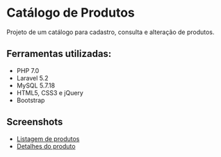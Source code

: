 # Catálogo de Produtos

Projeto de um catálogo para cadastro, consulta e alteração de produtos.

## Ferramentas utilizadas:
- PHP 7.0
- Laravel 5.2
- MySQL 5.7.18
- HTML5, CSS3 e jQuery
- Bootstrap

## Screenshots
* [Listagem de produtos](https://raw.githubusercontent.com/marcomvidal/BancoDeFotos/master/screenshot_listagem.png)
* [Detalhes do produto](https://raw.githubusercontent.com/marcomvidal/BancoDeFotos/master/screenshot_editor.png)
